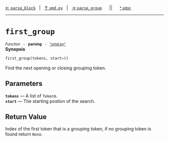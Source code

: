 [&#8592; `parse_block`](xmd.py--parse_block.md)&nbsp;&nbsp;&nbsp;|&nbsp;&nbsp;&nbsp;[&#8593; `xmd.py`](xmd.py.md)&nbsp;&nbsp;&nbsp;|&nbsp;&nbsp;&nbsp;[&#8594; `parse_group`](xmd.py--parse_group.md)&nbsp;&nbsp;&nbsp;&nbsp;&nbsp;&nbsp;||&nbsp;&nbsp;&nbsp;&nbsp;&nbsp;&nbsp;<small>[\* xdoc](../xdoc/xmd.py.xmd#L186)</small>
***

# `first_group`
<small>*Function* &nbsp; - &nbsp; **parsing** &nbsp; - &nbsp; ["xmd.py"](../xmd.py)</small>  
**Synopsis**

```python
first_group(tokens, start=0)
```

Find the next opening or closing grouping token.

## Parameters
**`tokens`** &#8213; A list of `Token`s.  
**`start`** &#8213; The starting postion of the search.  
## Return Value

Index of the first token that is a grouping token,
if no grouping token is found return `None`.



